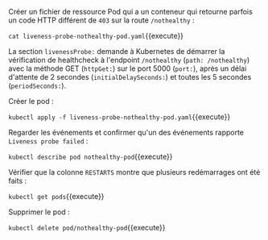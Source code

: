 Créer un fichier de ressource Pod qui a un conteneur qui retourne parfois un code HTTP différent de `403` sur la route `/nothealthy` :

`cat liveness-probe-nothealthy-pod.yaml`{{execute}}

La section `livenessProbe:` demande à Kubernetes de démarrer la vérification de healthcheck à l'endpoint `/nothealthy` (`path: /nothealthy`) avec la méthode GET (`httpGet:`) sur le port 5000 (`port:`), après un délai d'attente de 2 secondes (`initialDelaySeconds:`) et toutes les 5 secondes (`periodSeconds:`).

Créer le pod :

`kubectl apply -f liveness-probe-nothealthy-pod.yaml`{{execute}}

Regarder les événements et confirmer qu'un des événements rapporte `Liveness probe failed` :

`kubectl describe pod nothealthy-pod`{{execute}}

Vérifier que la colonne `RESTARTS` montre que plusieurs redémarrages ont été faits :

`kubectl get pods`{{execute}}

Supprimer le pod :

`kubectl delete pod/nothealthy-pod`{{execute}}
